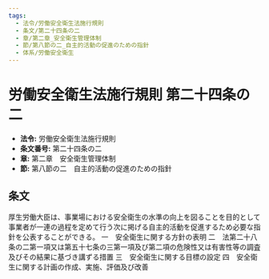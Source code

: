 ```yaml
---
tags:
  - 法令/労働安全衛生法施行規則
  - 条文/第二十四条の二
  - 章/第二章_安全衛生管理体制
  - 節/第八節の二_自主的活動の促進のための指針
  - 体系/労働安全衛生
---
```

# 労働安全衛生法施行規則 第二十四条の二

- **法令:** 労働安全衛生法施行規則
- **条文番号:** 第二十四条の二
- **章:** 第二章　安全衛生管理体制
- **節:** 第八節の二　自主的活動の促進のための指針

## 条文
厚生労働大臣は、事業場における安全衛生の水準の向上を図ることを目的として事業者が一連の過程を定めて行う次に掲げる自主的活動を促進するため必要な指針を公表することができる。
一　安全衛生に関する方針の表明
二　法第二十八条の二第一項又は第五十七条の三第一項及び第二項の危険性又は有害性等の調査及びその結果に基づき講ずる措置
三　安全衛生に関する目標の設定
四　安全衛生に関する計画の作成、実施、評価及び改善

